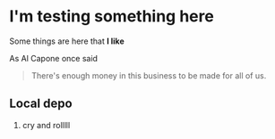 # I'm testing something here
Some things are here that **I like** 

As Al Capone once said 
>There's enough money in this business to be made for all of us.

## Local depo

1. cry and rolllll